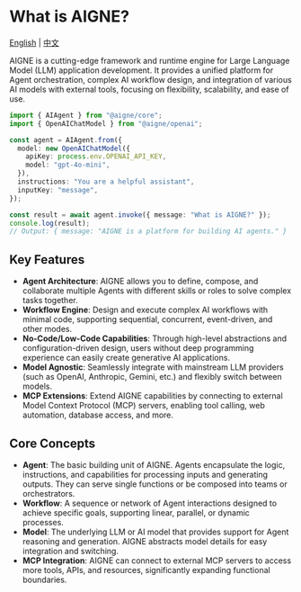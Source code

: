 # What is AIGNE?

[English](./what-is-aigne.md) | [中文](./what-is-aigne.zh.md)

AIGNE is a cutting-edge framework and runtime engine for Large Language Model (LLM) application development. It provides a unified platform for Agent orchestration, complex AI workflow design, and integration of various AI models with external tools, focusing on flexibility, scalability, and ease of use.

```ts file="../../docs-examples/test/what-is-aigne.test.ts" region="example-what-is-aigne-basic"
import { AIAgent } from "@aigne/core";
import { OpenAIChatModel } from "@aigne/openai";

const agent = AIAgent.from({
  model: new OpenAIChatModel({
    apiKey: process.env.OPENAI_API_KEY,
    model: "gpt-4o-mini",
  }),
  instructions: "You are a helpful assistant",
  inputKey: "message",
});

const result = await agent.invoke({ message: "What is AIGNE?" });
console.log(result);
// Output: { message: "AIGNE is a platform for building AI agents." }
```

## Key Features

* **Agent Architecture**: AIGNE allows you to define, compose, and collaborate multiple Agents with different skills or roles to solve complex tasks together.
* **Workflow Engine**: Design and execute complex AI workflows with minimal code, supporting sequential, concurrent, event-driven, and other modes.
* **No-Code/Low-Code Capabilities**: Through high-level abstractions and configuration-driven design, users without deep programming experience can easily create generative AI applications.
* **Model Agnostic**: Seamlessly integrate with mainstream LLM providers (such as OpenAI, Anthropic, Gemini, etc.) and flexibly switch between models.
* **MCP Extensions**: Extend AIGNE capabilities by connecting to external Model Context Protocol (MCP) servers, enabling tool calling, web automation, database access, and more.

## Core Concepts

* **Agent**: The basic building unit of AIGNE. Agents encapsulate the logic, instructions, and capabilities for processing inputs and generating outputs. They can serve single functions or be composed into teams or orchestrators.
* **Workflow**: A sequence or network of Agent interactions designed to achieve specific goals, supporting linear, parallel, or dynamic processes.
* **Model**: The underlying LLM or AI model that provides support for Agent reasoning and generation. AIGNE abstracts model details for easy integration and switching.
* **MCP Integration**: AIGNE can connect to external MCP servers to access more tools, APIs, and resources, significantly expanding functional boundaries.
